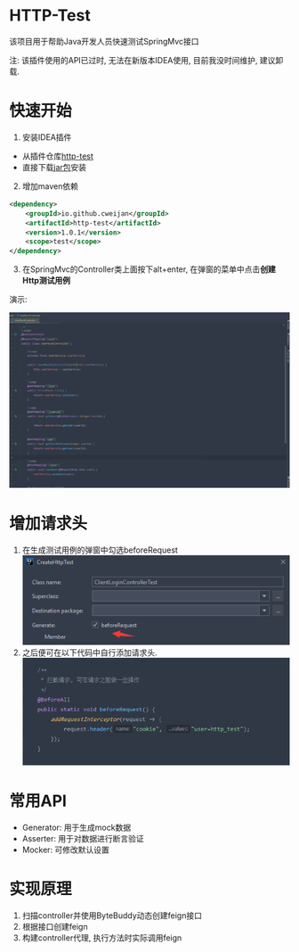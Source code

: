 # HTTP-Test

该项目用于帮助Java开发人员快速测试SpringMvc接口

注: 该插件使用的API已过时, 无法在新版本IDEA使用, 目前我没时间维护, 建议卸载.

# 快速开始

1. 安装IDEA插件
- 从插件仓库[http-test](https://plugins.jetbrains.com/plugin/15375-http-test-support)
- 直接下载[jar包](https://github.com/cweijan/http-test-idea/releases/download/1.2.1/Http-Test-IDEA.jar)安装

2. 增加maven依赖
```xml
<dependency>
    <groupId>io.github.cweijan</groupId>
    <artifactId>http-test</artifactId>
    <version>1.0.1</version>
    <scope>test</scope>
</dependency>
```

3. 在SpringMvc的Controller类上面按下alt+enter, 在弹窗的菜单中点击**创建Http测试用例**

演示: 

![example](example.gif)

# 增加请求头

1. 在生成测试用例的弹窗中勾选beforeRequest
![header](header.png)
2. 之后便可在以下代码中自行添加请求头.
![beforeRequest](beforeRequest.png)


# 常用API
- Generator: 用于生成mock数据
- Asserter: 用于对数据进行断言验证
- Mocker: 可修改默认设置

# 实现原理
1. 扫描controller并使用ByteBuddy动态创建feign接口
2. 根据接口创建feign
3. 构建controller代理, 执行方法时实际调用feign
